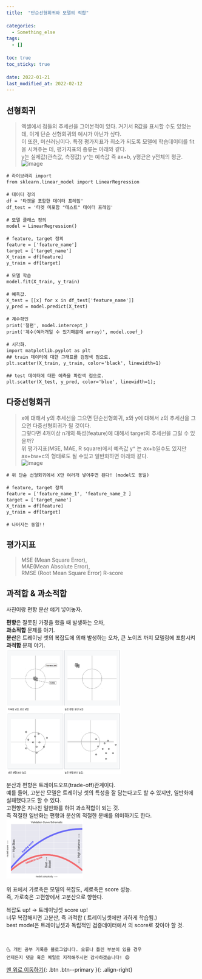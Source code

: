 ```yaml
---
title:  "단순선형회귀와 모델의 적합"

categories:
  - Something_else
tags:
  - []

toc: true
toc_sticky: true

date: 2022-01-21
last_modified_at: 2022-02-12
---
```


## 선형회귀
> 엑셀에서 점들의 추세선을 그어본적이 있다. 거기서 R값을 표시할 수도 있었는데, 이게 단순 선형회귀의 예시가 아닌가 싶다.  
> 이 또한, 머신러닝이다. 특정 평가지표가 최소가 되도록 모델에 학습데이터를 fit을 시켜주는 데, 평가지표의 종류는 아래와 같다.  
> y는 실제값(관측값, 측정값)     y^는 예측값 즉 ax+b, y평균은 y전체의 평균.  
> <img width="677" alt="image" src="https://user-images.githubusercontent.com/84547813/150494749-1be8815a-3e36-416c-9ff7-62370f5c540f.png">

~~~
# 라이브러리 import
from sklearn.linear_model import LinearRegression

# 데이터 정의
df = '타겟을 포함한 데이터 프레임'
df_test = '타겟 미포함 "테스트" 데이터 프레임'

# 모델 클래스 정의
model = LinearRegression()

# feature, target 정의
feature = ['feature_name']
target = ['target_name']
X_train = df[feature]
y_train = df[target]

# 모델 학습
model.fit(X_train, y_train)

# 예측값.
X_test = [[x] for x in df_test['feature_name']]
y_pred = model.predict(X_test)

# 계수확인
print('절편', model.intercept_)
print('계수(여러개일 수 있기때문에 array)', model.coef_)

# 시각화.
import matplotlib.pyplot as plt
## train 데이터에 대한 그래프를 검정색 점으로.
plt.scatter(X_train, y_train, color='black', linewidth=1)

## test 데이터에 대한 예측을 파란색 점으로.
plt.scatter(X_test, y_pred, color='blue', linewidth=1);
~~~

## 다중선형회귀
> x에 대해서 y의 추세선을 그으면 단순선형회귀, x와 y에 대해서 z의 추세선을 그으면 다중선형회귀가 될 것이다.   
> 그렇다면 4개이상 n개의 특성(feature)에 대해서 target의 추세선을 그릴 수 있을까?  
> 위 평가지표(MSE, MAE, R square)에서 예측값 y^ 는 ax+b일수도 있지만  
> ax+bw+c의 형태로도 될 수있고 일반화하면 아래와 같다.  
> <img width="102" alt="image" src="https://user-images.githubusercontent.com/84547813/150503177-644087c1-f1a0-4bb3-bc41-203cb552d7ec.png">

~~~
# 위 단순 선형회귀에서 X만 여러개 넣어주면 된다! (model도 동일)

# feature, target 정의
feature = ['feature_name_1', 'feature_name_2 ]
target = ['target_name']
X_train = df[feature]
y_train = df[target]

# 나머지는 동일!!
~~~

## 평가지표
> MSE (Mean Square Error),  
> MAE(Mean Absolute Error),  
> RMSE (Root Mean Square Error)
> R-score

## 과적합 & 과소적합
사진이랑 편향 분산 얘기 넣어놓자.

**편향**은 잘못된 가정을 했을 때 발생하는 오차,  
**과소적합** 문제를 야기.  
**분산**은 트레이닝 셋의 복잡도에 의해 발생하는 오차, 큰 노이즈 까지 모델링에 포함시켜   
**과적합** 문제 야기.  
<img src="/assets/images/source_17.png" width="60%" height="60%" title="제목" alt="아무거나"/>

분산과 편향은 트레이드오프(trade-off)관계이다.  
예를 들어, 고분산 모델은 트레이닝 셋의 특성을 잘 담는다고도 할 수 있지만, 일반화에 실패했다고도 할 수 있다.  
고편향은 지나친 일반화를 하여 과소적합이 되는 것.  
즉 적절한 일반화는 편향과 분산의 적절한 분배를 의미하기도 한다.   
<img src="/assets/images/source_18.png" width="40%" height="40%" title="제목" alt="아무거나"/>

위 표에서 가로축은 모델의 복잡도, 세로축은 score 성능.  
즉, 가로축은 고편향에서 고분산으로 향한다.  

복잡도 up! -> 트레이닝셋 score up!  
너무 복잡해지면 고분산, 즉 과적합 ( 트레이닝셋에만 과하게 학습됨.)  
best model은 트레이닝셋과 독립적인 검증데이터에서 의 score로 찾아야 할 것.  

<br>

    🌜 개인 공부 기록용 블로그입니다. 오류나 틀린 부분이 있을 경우
    언제든지 댓글 혹은 메일로 지적해주시면 감사하겠습니다! 😄

[맨 위로 이동하기](#){: .btn .btn--primary }{: .align-right}

